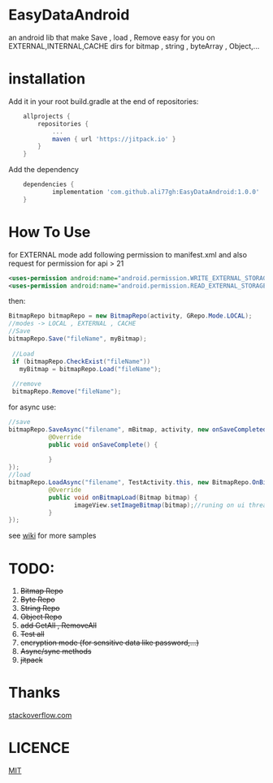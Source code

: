 # EasyDataAndroid
an android lib that make Save , load , Remove easy for you on EXTERNAL,INTERNAL,CACHE dirs 
for bitmap , string , byteArray , Object,...

# installation
Add it in your root build.gradle at the end of repositories:
~~~Groovy
	allprojects {
		repositories {
			...
			maven { url 'https://jitpack.io' }
		}
	}
~~~
Add the dependency
~~~Groovy
	dependencies {
	        implementation 'com.github.ali77gh:EasyDataAndroid:1.0.0'
	}
~~~

# How To Use
for EXTERNAL mode add following permission to manifest.xml and also request for permission for api > 21
~~~xml
<uses-permission android:name="android.permission.WRITE_EXTERNAL_STORAGE" />
<uses-permission android:name="android.permission.READ_EXTERNAL_STORAGE" />
~~~
then:
~~~java
BitmapRepo bitmapRepo = new BitmapRepo(activity, GRepo.Mode.LOCAL);
//modes -> LOCAL , EXTERNAL , CACHE
//Save
bitmapRepo.Save("fileName", myBitmap);
        
 //Load
 if (bitmapRepo.CheckExist("fileName"))
   myBitmap = bitmapRepo.Load("fileName");
        
 //remove
 bitmapRepo.Remove("fileName");
~~~
for async use:
~~~java
//save
bitmapRepo.SaveAsync("filename", mBitmap, activity, new onSaveCompleted() {
           @Override
           public void onSaveComplete() {
               
           }
});
//load
bitmapRepo.LoadAsync("filename", TestActivity.this, new BitmapRepo.OnBitmapLoad() {
           @Override
           public void onBitmapLoad(Bitmap bitmap) {
                  imageView.setImageBitmap(bitmap);//runing on ui thread
           }
});
~~~
see [wiki](https://github.com/ali77gh/EasyDataAndroid/wiki) for more samples

# TODO:
1. <s>Bitmap Repo</s>
2. <s>Byte Repo</s>
3. <s>String Repo</s>
4. <s>Object Repo</s>
5. <s>add GetAll , RemoveAll</s>
6. <s>Test all</s>
7. <s>encryption mode (for sensitive data like password,...) </s>
8. <s>Async/sync methods</s>
9. <s>jitpack</s>

# Thanks
[stackoverflow.com](https://stackoverflow.com/)

# LICENCE
[MIT](https://github.com/ali77gh/EasyDataAndroid/blob/master/LICENSE)
